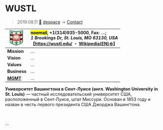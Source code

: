# WUSTL
> 2019.08.11 [🚀](../../index/index.md) [despace](../index.md) → [Contact](../contact.md)

|[![](../f/con/w/wustl_logo1_thumb.jpg)](../f/con/w/wustl_logo1.png)|<mark>noemail</mark>, +1(314)935-5000, Fax: …;<br> *1 Brookings Dr, St. Louis, MO 63130, USA*<br> 【<https://wustl.edu/> ・ [Wikipedia(EN) ⎆](https://en.wikipedia.org/wiki/Washington_University_in_St._Louis)】|
|:--|:--|
|**Mission**|…|
|**Vision**|…|
|**Values**|…|
|**Business**|…|
|**[MGMT](../mgmt.md)**|…|

**Университет Вашингтона в Сент‑Луисе (англ. Washington University in St. Louis)** — частный исследовательский университет США, расположенный в Сент‑Луисе, штат Миссури. Основан в 1853 году и назван в честь первого президента США Джорджа Вашингтона.


<p style="page-break-after:always"> </p>

…

